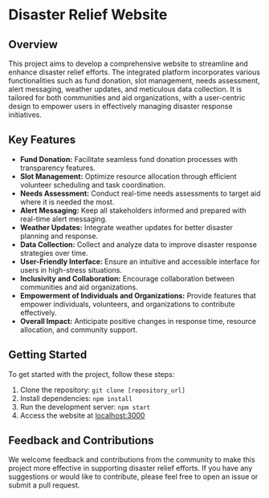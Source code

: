 # Disaster Relief Website

## Overview
This project aims to develop a comprehensive website to streamline and enhance disaster relief efforts. The integrated platform incorporates various functionalities such as fund donation, slot management, needs assessment, alert messaging, weather updates, and meticulous data collection. It is tailored for both communities and aid organizations, with a user-centric design to empower users in effectively managing disaster response initiatives.

## Key Features
- **Fund Donation:** Facilitate seamless fund donation processes with transparency features.
- **Slot Management:** Optimize resource allocation through efficient volunteer scheduling and task coordination.
- **Needs Assessment:** Conduct real-time needs assessments to target aid where it is needed the most.
- **Alert Messaging:** Keep all stakeholders informed and prepared with real-time alert messaging.
- **Weather Updates:** Integrate weather updates for better disaster planning and response.
- **Data Collection:** Collect and analyze data to improve disaster response strategies over time.
- **User-Friendly Interface:** Ensure an intuitive and accessible interface for users in high-stress situations.
- **Inclusivity and Collaboration:** Encourage collaboration between communities and aid organizations.
- **Empowerment of Individuals and Organizations:** Provide features that empower individuals, volunteers, and organizations to contribute effectively.
- **Overall Impact:** Anticipate positive changes in response time, resource allocation, and community support.

## Getting Started
To get started with the project, follow these steps:
1. Clone the repository: `git clone [repository_url]`
2. Install dependencies: `npm install`
3. Run the development server: `npm start`
4. Access the website at [localhost:3000](http://localhost:3000)

## Feedback and Contributions
We welcome feedback and contributions from the community to make this project more effective in supporting disaster relief efforts. If you have any suggestions or would like to contribute, please feel free to open an issue or submit a pull request.


